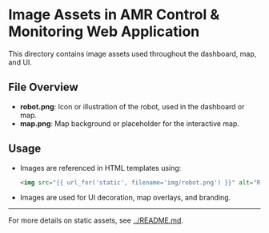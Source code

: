 # Image Assets in AMR Control & Monitoring Web Application

This directory contains image assets used throughout the dashboard, map, and UI.

## File Overview

- **robot.png**: Icon or illustration of the robot, used in the dashboard or map.
- **map.png**: Map background or placeholder for the interactive map.

## Usage
- Images are referenced in HTML templates using:
  ```html
  <img src="{{ url_for('static', filename='img/robot.png') }}" alt="Robot">
  ```
- Images are used for UI decoration, map overlays, and branding.

---

For more details on static assets, see [../README.md](../README.md). 